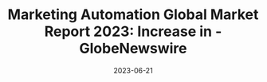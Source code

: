 ---
category:
- .nan
date: 2023-06-21
keyword_suggestion: ubuntu install docker
post_inspiration: https://www.globenewswire.com/news-release/2023/05/30/2678032/0/en/Marketing-Automation-Global-Market-Report-2023-Increase-in-Big-Data-and-Data-Analytics-Solutions-Drives-Growth.html
silot_terms: digital automation
title: 'Marketing <b>Automation</b> Global Market Report 2023: Increase in - GlobeNewswire'
---